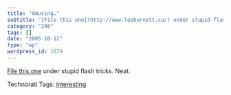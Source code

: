 ```yaml
---
title: "Amusing…"
subtitle: "[File this one](http://www.leoburnett.ca/) under stupid flash tricks. Neat."
category: "298"
tags: []
date: "2005-10-12"
type: "wp"
wordpress_id: 1679
---
```

[File this one](http://www.leoburnett.ca/) under stupid flash tricks. Neat.

Technorati Tags: [interesting](http://www.technorati.com/tag/interesting)